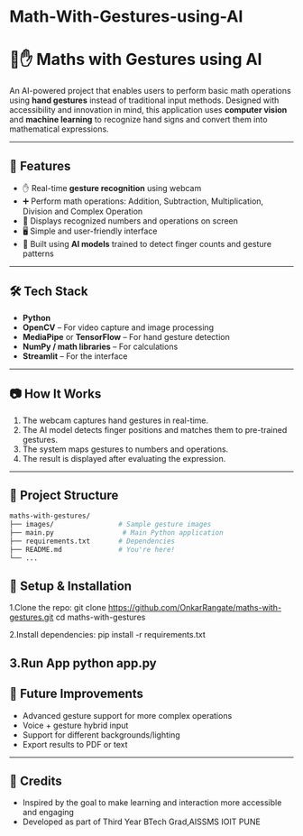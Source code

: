 # Math-With-Gestures-using-AI
# 🧠✋ Maths with Gestures using AI

An AI-powered project that enables users to perform basic math operations using **hand gestures** instead of traditional input methods. Designed with accessibility and innovation in mind, this application uses **computer vision** and **machine learning** to recognize hand signs and convert them into mathematical expressions.

---

## 🚀 Features

- ✋ Real-time **gesture recognition** using webcam
- ➕ Perform math operations: Addition, Subtraction, Multiplication, Division and Complex Operation
- 🧮 Displays recognized numbers and operations on screen
- 🖥️ Simple and user-friendly interface
- 🧠 Built using **AI models** trained to detect finger counts and gesture patterns

---

## 🛠️ Tech Stack

- **Python**
- **OpenCV** – For video capture and image processing
- **MediaPipe** or **TensorFlow** – For hand gesture detection
- **NumPy / math libraries** – For calculations
- **Streamlit** – For the interface

---

## 📷 How It Works

1. The webcam captures hand gestures in real-time.
2. The AI model detects finger positions and matches them to pre-trained gestures.
3. The system maps gestures to numbers and operations.
4. The result is displayed after evaluating the expression.

---

## 📁 Project Structure

```bash
maths-with-gestures/
├── images/                # Sample gesture images
├── main.py                 # Main Python application
├── requirements.txt       # Dependencies
├── README.md              # You're here!
└── ...
```
## 🧪 Setup & Installation
1.Clone the repo:
git clone https://github.com/OnkarRangate/maths-with-gestures.git
cd maths-with-gestures

2.Install dependencies:
pip install -r requirements.txt

3.Run App
python app.py
---

## 🎯 Future Improvements
- Advanced gesture support for more complex operations
- Voice + gesture hybrid input
- Support for different backgrounds/lighting
- Export results to PDF or text
---

## 🙌 Credits
- Inspired by the goal to make learning and interaction more accessible and engaging
- Developed as part of Third Year BTech Grad,AISSMS IOIT PUNE 


